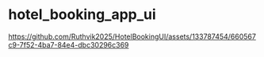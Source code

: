 # hotel_booking_app_ui


https://github.com/Ruthvik2025/HotelBookingUI/assets/133787454/660567c9-7f52-4ba7-84e4-dbc30296c369
